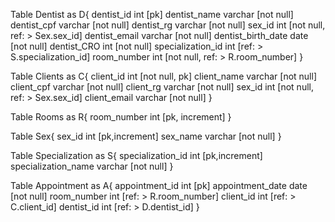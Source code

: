 Table Dentist as D{
  dentist_id int [pk]
  dentist_name varchar [not null]
  dentist_cpf varchar [not null]
  dentist_rg varchar [not null]
  sex_id int [not null, ref: > Sex.sex_id]
  dentist_email varchar [not null]
  dentist_birth_date date [not null]
  dentist_CRO int [not null]
  specialization_id int [ref: > S.specialization_id]
  room_number int [not null, ref: > R.room_number]
}

Table Clients as C{
  client_id int [not null, pk]
  client_name varchar [not null]
  client_cpf varchar [not null]
  client_rg varchar [not null]
  sex_id int [not null, ref: > Sex.sex_id]
  client_email varchar [not null]
}

Table Rooms as R{
  room_number int [pk, increment]
}

Table Sex{
  sex_id int [pk,increment]
  sex_name varchar [not null]
}

Table Specialization as S{
  specialization_id int [pk,increment]
  specialization_name varchar [not null]
}

Table Appointment as A{
  appointment_id int [pk]
  appointment_date date [not null]
  room_number int [ref: > R.room_number]
  client_id int [ref: > C.client_id]
  dentist_id int [ref: > D.dentist_id]
}

